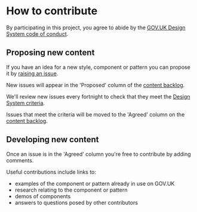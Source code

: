 # How to contribute

By participating in this project, you agree to abide by the [GOV.UK Design System code of conduct](CODE_OF_CONDUCT.md).

## Proposing new content

If you have an idea for a new style, component or pattern you can propose it by [raising an issue](https://github.com/alphagov/govuk-design-system-backlog/issues/new).

New issues will appear in the 'Proposed' column of the [content backlog](https://github.com/alphagov/govuk-design-system-backlog/projects/3).

We'll review new issues every fortnight to check that they meet the [Design System criteria](CRITERIA.md).

Issues that meet the criteria will be moved to the 'Agreed' column on the [content backlog](https://github.com/alphagov/govuk-design-system-backlog/projects/3).

## Developing new content

Once an issue is in the 'Agreed' column you're free to contribute by adding comments.

Useful contributions include links to:

- examples of the component or pattern already in use on GOV.UK
- research relating to the component or pattern
- demos of components
- answers to questions posed by other contributors
